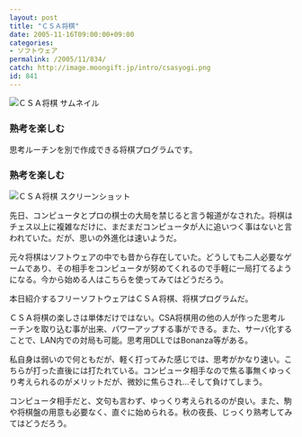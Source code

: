 ```yaml
---
layout: post
title: "ＣＳＡ将棋"
date: 2005-11-16T09:00:00+09:00
categories:
- ソフトウェア
permalink: /2005/11/834/
catch: http://image.moongift.jp/intro/csasyogi.png
id: 841
---
```

 ![ＣＳＡ将棋 サムネイル](http://image.moongift.jp/intro/csasyogi.s.png "ＣＳＡ将棋 サムネイル")
  

### 熟考を楽しむ
  
思考ルーチンを別で作成できる将棋プログラムです。  
<!--more-->  

### 熟考を楽しむ
  

![ＣＳＡ将棋 スクリーンショット](http://image.moongift.jp/intro/csasyogi.png "ＣＳＡ将棋 スクリーンショット")

  

先日、コンピュータとプロの棋士の大局を禁じると言う報道がなされた。将棋はチェス以上に複雑なだけに、まだまだコンピュータが人に追いつく事はないと言われていた。だが、思いの外進化は速いようだ。

  

元々将棋はソフトウェアの中でも昔から存在していた。どうしても二人必要なゲームであり、その相手をコンピュータが努めてくれるので手軽に一局打てるようになる。今から始める人はこちらを使ってみてはどうだろう。

  

本日紹介するフリーソフトウェアはＣＳＡ将棋、将棋プログラムだ。

  

ＣＳＡ将棋の楽しさは単体だけではない。CSA将棋用の他の人が作った思考ルーチンを取り込む事が出来、パワーアップする事ができる。また、サーバ化することで、LAN内での対局も可能。思考用DLLではBonanza等がある。

  

私自身は弱いので何ともだが、軽く打ってみた感じでは、思考がかなり速い。こちらが打った直後には打たれている。コンピュータ相手なので焦る事無くゆっくり考えられるのがメリットだが、微妙に焦らされ…そして負けてしまう。

  

コンピュータ相手だと、文句も言わず、ゆっくり考えられるのが良い。また、駒や将棋盤の用意も必要なく、直ぐに始められる。秋の夜長、じっくり熟考してみてはどうだろう。


